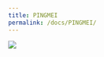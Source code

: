 ```yaml
---
title: PINGMEI
permalink: /docs/PINGMEI/
---
```


<img src="https://www.nomanland.tech/assets/img/PINGMEI.jpg">